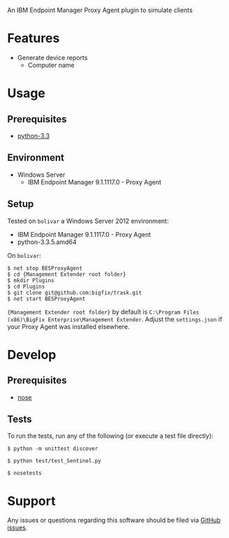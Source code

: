 An IBM Endpoint Manager Proxy Agent plugin to simulate clients

# Features
- Generate device reports
  - Computer name

# Usage
## Prerequisites
- [python-3.3](https://www.python.org/downloads/)

## Environment
- Windows Server
  - IBM Endpoint Manager 9.1.1117.0 - Proxy Agent

## Setup
Tested on `bolivar` a Windows Server 2012 environment:
- IBM Endpoint Manager 9.1.1117.0 - Proxy Agent
- python-3.3.5.amd64

On `bolivar`:

```
$ net stop BESProxyAgent
$ cd {Management Extender root folder}
$ mkdir Plugins
$ cd Plugins
$ git clone git@github.com:bigfix/trask.git
$ net start BESProxyAgent
```

`{Management Extender root folder}` by default is `C:\Program Files (x86)\BigFix Enterprise\Management Extender`. Adjust the `settings.json` if your Proxy Agent was installed elsewhere.

# Develop
## Prerequisites
- [nose](https://nose.readthedocs.org/en/latest/)

## Tests
To run the tests, run any of the following (or execute a test file directly):

```
$ python -m unittest discover
```

```
$ python test/test_Sentinel.py
```

```
$ nosetests
```

# Support
Any issues or questions regarding this software should be filed via [GitHub issues](https://github.com/bigfix/trask/issues).
